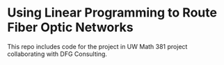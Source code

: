# Using Linear Programming to Route Fiber Optic Networks

This repo includes code for the project in UW Math 381 project collaborating with DFG Consulting.
